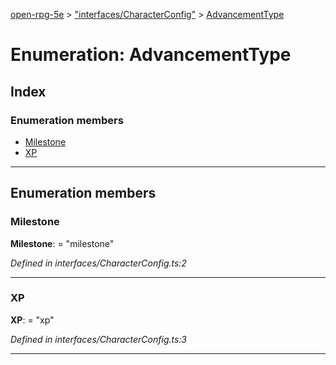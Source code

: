 [open-rpg-5e](../README.md) > ["interfaces/CharacterConfig"](../modules/_interfaces_characterconfig_.md) > [AdvancementType](../enums/_interfaces_characterconfig_.advancementtype.md)

# Enumeration: AdvancementType

## Index

### Enumeration members

* [Milestone](_interfaces_characterconfig_.advancementtype.md#milestone)
* [XP](_interfaces_characterconfig_.advancementtype.md#xp)

---

## Enumeration members

<a id="milestone"></a>

###  Milestone

**Milestone**:  = "milestone"

*Defined in interfaces/CharacterConfig.ts:2*

___
<a id="xp"></a>

###  XP

**XP**:  = "xp"

*Defined in interfaces/CharacterConfig.ts:3*

___

